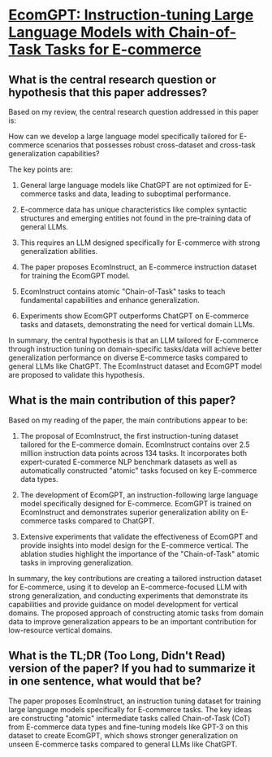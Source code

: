 # [EcomGPT: Instruction-tuning Large Language Models with Chain-of-Task   Tasks for E-commerce](https://arxiv.org/abs/2308.06966)

## What is the central research question or hypothesis that this paper addresses?

 Based on my review, the central research question addressed in this paper is:

How can we develop a large language model specifically tailored for E-commerce scenarios that possesses robust cross-dataset and cross-task generalization capabilities?

The key points are:

1) General large language models like ChatGPT are not optimized for E-commerce tasks and data, leading to suboptimal performance. 

2) E-commerce data has unique characteristics like complex syntactic structures and emerging entities not found in the pre-training data of general LLMs.

3) This requires an LLM designed specifically for E-commerce with strong generalization abilities. 

4) The paper proposes EcomInstruct, an E-commerce instruction dataset for training the EcomGPT model. 

5) EcomInstruct contains atomic "Chain-of-Task" tasks to teach fundamental capabilities and enhance generalization.

6) Experiments show EcomGPT outperforms ChatGPT on E-commerce tasks and datasets, demonstrating the need for vertical domain LLMs.

In summary, the central hypothesis is that an LLM tailored for E-commerce through instruction tuning on domain-specific tasks/data will achieve better generalization performance on diverse E-commerce tasks compared to general LLMs like ChatGPT. The EcomInstruct dataset and EcomGPT model are proposed to validate this hypothesis.


## What is the main contribution of this paper?

 Based on my reading of the paper, the main contributions appear to be:

1) The proposal of EcomInstruct, the first instruction-tuning dataset tailored for the E-commerce domain. EcomInstruct contains over 2.5 million instruction data points across 134 tasks. It incorporates both expert-curated E-commerce NLP benchmark datasets as well as automatically constructed "atomic" tasks focused on key E-commerce data types. 

2) The development of EcomGPT, an instruction-following large language model specifically designed for E-commerce. EcomGPT is trained on EcomInstruct and demonstrates superior generalization ability on E-commerce tasks compared to ChatGPT.

3) Extensive experiments that validate the effectiveness of EcomGPT and provide insights into model design for the E-commerce vertical. The ablation studies highlight the importance of the "Chain-of-Task" atomic tasks in improving generalization.

In summary, the key contributions are creating a tailored instruction dataset for E-commerce, using it to develop an E-commerce-focused LLM with strong generalization, and conducting experiments that demonstrate its capabilities and provide guidance on model development for vertical domains. The proposed approach of constructing atomic tasks from domain data to improve generalization appears to be an important contribution for low-resource vertical domains.


## What is the TL;DR (Too Long, Didn't Read) version of the paper? If you had to summarize it in one sentence, what would that be?

 The paper proposes EcomInstruct, an instruction tuning dataset for training large language models specifically for E-commerce tasks. The key ideas are constructing "atomic" intermediate tasks called Chain-of-Task (CoT) from E-commerce data types and fine-tuning models like GPT-3 on this dataset to create EcomGPT, which shows stronger generalization on unseen E-commerce tasks compared to general LLMs like ChatGPT.
